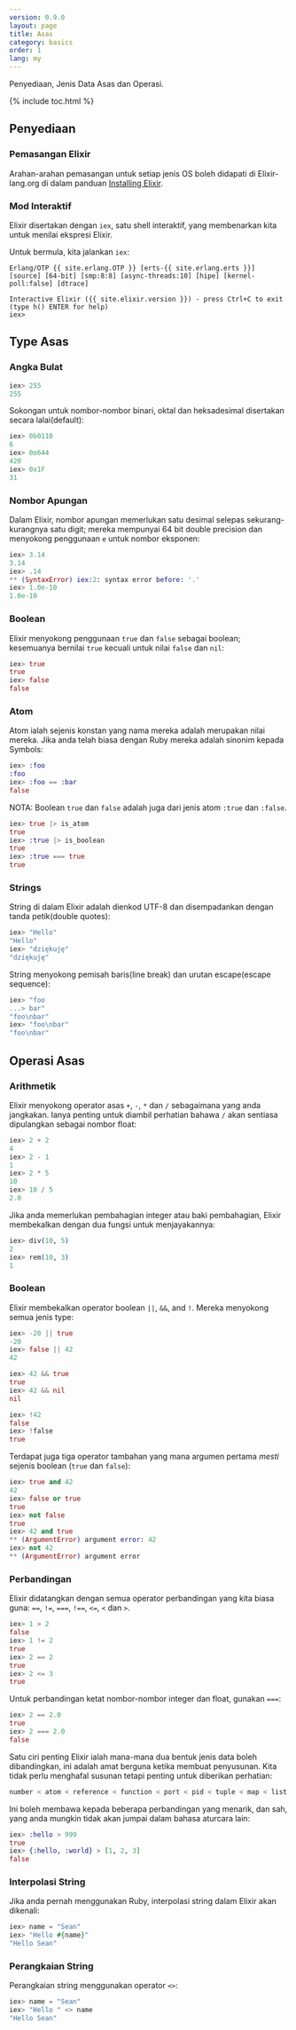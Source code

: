 ```yaml
---
version: 0.9.0
layout: page
title: Asas
category: basics
order: 1
lang: my
---
```


Penyediaan, Jenis Data Asas dan Operasi.

{% include toc.html %}

## Penyediaan

### Pemasangan Elixir

Arahan-arahan pemasangan untuk setiap jenis OS boleh didapati di Elixir-lang.org di dalam panduan [Installing Elixir](http://elixir-lang.org/install.html).

### Mod Interaktif

Elixir disertakan dengan `iex`, satu shell interaktif, yang membenarkan kita untuk menilai ekspresi Elixir.

Untuk bermula, kita jalankan `iex`:

	Erlang/OTP {{ site.erlang.OTP }} [erts-{{ site.erlang.erts }}] [source] [64-bit] [smp:8:8] [async-threads:10] [hipe] [kernel-poll:false] [dtrace]

	Interactive Elixir ({{ site.elixir.version }}) - press Ctrl+C to exit (type h() ENTER for help)
	iex>

## Type Asas

### Angka Bulat

```elixir
iex> 255
255
```

Sokongan untuk nombor-nombor binari, oktal dan heksadesimal disertakan secara lalai(default):

```elixir
iex> 0b0110
6
iex> 0o644
420
iex> 0x1F
31
```

### Nombor Apungan

Dalam Elixir, nombor apungan memerlukan satu desimal selepas sekurang-kurangnya satu digit; mereka mempunyai 64 bit double precision dan menyokong penggunaan `e` untuk nombor eksponen:

```elixir
iex> 3.14
3.14
iex> .14
** (SyntaxError) iex:2: syntax error before: '.'
iex> 1.0e-10
1.0e-10
```


### Boolean

Elixir menyokong penggunaan `true` dan `false` sebagai boolean; kesemuanya bernilai `true` kecuali untuk nilai `false` dan `nil`:

```elixir
iex> true
true
iex> false
false
```

### Atom

Atom ialah sejenis konstan yang nama mereka adalah merupakan nilai mereka.  Jika anda telah biasa dengan Ruby mereka adalah sinonim kepada Symbols:

```elixir
iex> :foo
:foo
iex> :foo == :bar
false
```

NOTA: Boolean `true` dan `false` adalah juga dari jenis atom `:true` dan `:false`.

```elixir
iex> true |> is_atom
true
iex> :true |> is_boolean
true
iex> :true === true
true
```

### Strings

String di dalam Elixir adalah dienkod UTF-8 dan disempadankan dengan tanda petik(double quotes):

```elixir
iex> "Hello"
"Hello"
iex> "dziękuję"
"dziękuję"
```

String menyokong pemisah baris(line break) dan urutan escape(escape sequence):

```elixir
iex> "foo
...> bar"
"foo\nbar"
iex> "foo\nbar"
"foo\nbar"
```

## Operasi Asas

### Arithmetik

Elixir menyokong operator asas `+`, `-`, `*` dan `/` sebagaimana yang anda jangkakan.  Ianya penting untuk diambil perhatian bahawa `/` akan sentiasa dipulangkan sebagai nombor float:

```elixir
iex> 2 + 2
4
iex> 2 - 1
1
iex> 2 * 5
10
iex> 10 / 5
2.0
```

Jika anda memerlukan pembahagian integer atau baki pembahagian, Elixir membekalkan dengan dua fungsi untuk menjayakannya:

```elixir
iex> div(10, 5)
2
iex> rem(10, 3)
1
```

### Boolean

Elixir membekalkan operator boolean `||`, `&&`, and `!`.  Mereka menyokong semua jenis type:

```elixir
iex> -20 || true
-20
iex> false || 42
42

iex> 42 && true
true
iex> 42 && nil
nil

iex> !42
false
iex> !false
true
```

Terdapat juga tiga operator tambahan yang mana argumen pertama _mesti_ sejenis boolean (`true` dan `false`):

```elixir
iex> true and 42
42
iex> false or true
true
iex> not false
true
iex> 42 and true
** (ArgumentError) argument error: 42
iex> not 42
** (ArgumentError) argument error
```

### Perbandingan

Elixir didatangkan dengan semua operator perbandingan yang kita biasa guna: `==`, `!=`, `===`, `!==`, `<=`, `<` dan `>`.

```elixir
iex> 1 > 2
false
iex> 1 != 2
true
iex> 2 == 2
true
iex> 2 <= 3
true
```

Untuk perbandingan ketat nombor-nombor integer dan float, gunakan `===`:

```elixir
iex> 2 == 2.0
true
iex> 2 === 2.0
false
```

Satu ciri penting Elixir ialah mana-mana dua bentuk jenis data boleh dibandingkan, ini adalah amat berguna ketika membuat penyusunan.  Kita tidak perlu menghafal susunan tetapi penting untuk diberikan perhatian:

```elixir
number < atom < reference < function < port < pid < tuple < map < list < bitstring
```

Ini boleh membawa kepada beberapa perbandingan yang menarik, dan sah, yang anda mungkin tidak akan jumpai dalam bahasa aturcara lain: 

```elixir
iex> :hello > 999
true
iex> {:hello, :world} > [1, 2, 3]
false
```

### Interpolasi String

Jika anda pernah menggunakan Ruby, interpolasi string dalam Elixir akan dikenali:

```elixir
iex> name = "Sean"
iex> "Hello #{name}"
"Hello Sean"
```

### Perangkaian String

Perangkaian string menggunakan operator `<>`:

```elixir
iex> name = "Sean"
iex> "Hello " <> name
"Hello Sean"
```
